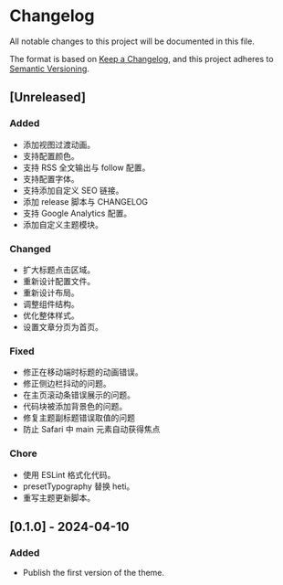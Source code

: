 # Changelog

All notable changes to this project will be documented in this file.

The format is based on [Keep a Changelog](https://keepachangelog.com/en/1.0.0/),
and this project adheres to [Semantic Versioning](https://semver.org/spec/v2.0.0.html).

## [Unreleased]

### Added

- 添加视图过渡动画。
- 支持配置颜色。
- 支持 RSS 全文输出与 follow 配置。
- 支持配置字体。
- 支持添加自定义 SEO 链接。
- 添加 release 脚本与 CHANGELOG
- 支持 Google Analytics 配置。
- 添加自定义主题模块。

### Changed

- 扩大标题点击区域。
- 重新设计配置文件。
- 重新设计布局。
- 调整组件结构。
- 优化整体样式。
- 设置文章分页为首页。

### Fixed

- 修正在移动端时标题的动画错误。
- 修正侧边栏抖动的问题。
- 在主页滚动条错误展示的问题。
- 代码块被添加背景色的问题。
- 修复主题副标题错误取值的问题
- 防止 Safari 中 main 元素自动获得焦点

### Chore

- 使用 ESLint 格式化代码。
- presetTypography 替换 heti。
- 重写主题更新脚本。

## [0.1.0] - 2024-04-10

### Added

- Publish the first version of the theme.
